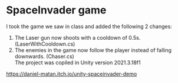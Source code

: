 # SpaceInvader game  
I took the game we saw in class and added the following 2 changes:  
1. The Laser gun now shoots with a cooldown of 0.5s. (LaserWithCooldown.cs)
2. The enemies in the game now follow the player instead of falling downwards.  (Chaser.cs)  
The project was copiled in Unity version 2021.3.18f1  
  
https://daniel-matan.itch.io/unity-spaceinvader-demo
